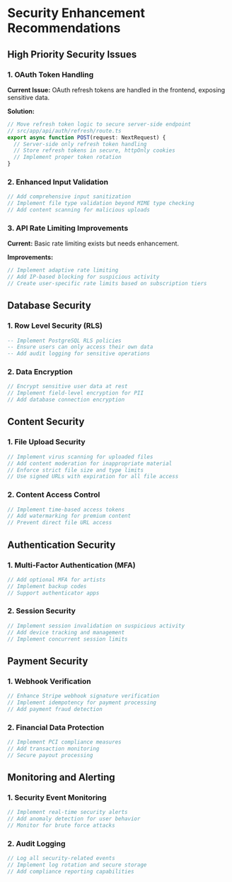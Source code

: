 # Security Enhancement Recommendations

## High Priority Security Issues

### 1. OAuth Token Handling

**Current Issue:** OAuth refresh tokens are handled in the frontend, exposing
sensitive data.

**Solution:**

```typescript
// Move refresh token logic to secure server-side endpoint
// src/app/api/auth/refresh/route.ts
export async function POST(request: NextRequest) {
  // Server-side only refresh token handling
  // Store refresh tokens in secure, httpOnly cookies
  // Implement proper token rotation
}
```

### 2. Enhanced Input Validation

```typescript
// Add comprehensive input sanitization
// Implement file type validation beyond MIME type checking
// Add content scanning for malicious uploads
```

### 3. API Rate Limiting Improvements

**Current:** Basic rate limiting exists but needs enhancement.

**Improvements:**

```typescript
// Implement adaptive rate limiting
// Add IP-based blocking for suspicious activity
// Create user-specific rate limits based on subscription tiers
```

## Database Security

### 1. Row Level Security (RLS)

```sql
-- Implement PostgreSQL RLS policies
-- Ensure users can only access their own data
-- Add audit logging for sensitive operations
```

### 2. Data Encryption

```typescript
// Encrypt sensitive user data at rest
// Implement field-level encryption for PII
// Add database connection encryption
```

## Content Security

### 1. File Upload Security

```typescript
// Implement virus scanning for uploaded files
// Add content moderation for inappropriate material
// Enforce strict file size and type limits
// Use signed URLs with expiration for all file access
```

### 2. Content Access Control

```typescript
// Implement time-based access tokens
// Add watermarking for premium content
// Prevent direct file URL access
```

## Authentication Security

### 1. Multi-Factor Authentication (MFA)

```typescript
// Add optional MFA for artists
// Implement backup codes
// Support authenticator apps
```

### 2. Session Security

```typescript
// Implement session invalidation on suspicious activity
// Add device tracking and management
// Implement concurrent session limits
```

## Payment Security

### 1. Webhook Verification

```typescript
// Enhance Stripe webhook signature verification
// Implement idempotency for payment processing
// Add payment fraud detection
```

### 2. Financial Data Protection

```typescript
// Implement PCI compliance measures
// Add transaction monitoring
// Secure payout processing
```

## Monitoring and Alerting

### 1. Security Event Monitoring

```typescript
// Implement real-time security alerts
// Add anomaly detection for user behavior
// Monitor for brute force attacks
```

### 2. Audit Logging

```typescript
// Log all security-related events
// Implement log rotation and secure storage
// Add compliance reporting capabilities
```
